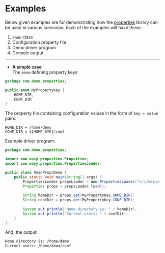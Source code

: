 # Examples
Below given examples are for demonstrating how the [properties](https://github.com/easy-develop/properties) library can be used in various scenarios. Each of the examples will have these:

 1. `enum` class
 2. Configuration property file
 3. Demo driver program
 4. Console output

<hr>

 - **A simple case**  
The `enum` defining property keys:  
```java
package com.demo.properties;

public enum MyPropertyKey {
    HOME_DIR,
    CONF_DIR
}
```  
  
The property file containing configuration values in the form of `key = value` pairs:  

```properties
HOME_DIR = /home/demo
CONF_DIR = ${HOME_DIR}/conf
```

Example driver program:
```java
package com.demo.properties;

import com.easy.properties.Properties;
import com.easy.properties.PropertiesLoader;

public class ReadPropsDemo {
    public static void main(String[] args) {
        PropertiesLoader propsLoader = new PropertiesLoader("src/main/resources/config.properties", MyPropertyKey.class);
        Properties props = propsLoader.load();
        
        String homeDir = props.get(MyPropertyKey.HOME_DIR);
        String confDir = props.get(MyPropertyKey.CONF_DIR);
        
        System.out.println("Home directory is: " + homeDir);
        System.out.println("Current users: " + confDir);
    }
}
```
And, the output:
```txt
Home directory is: /home/demo
Current users: /home/demo/conf
```